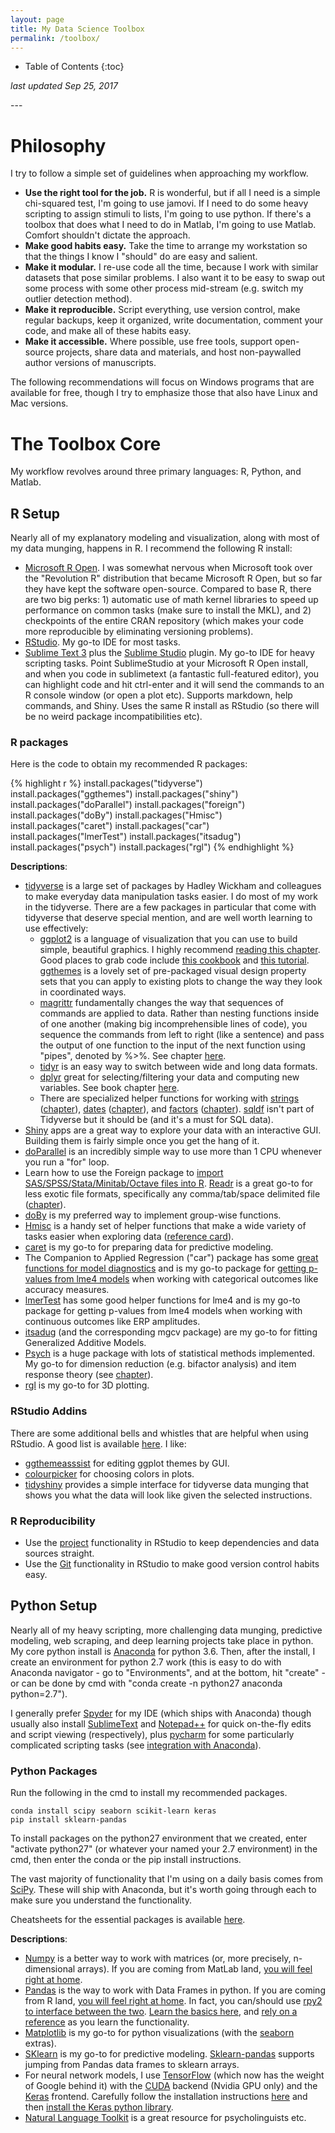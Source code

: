 ```yaml
---
layout: page
title: My Data Science Toolbox
permalink: /toolbox/
---
```


<style>
// Using numbers instead of bullets for listing
#markdown-toc ul {
    list-style: decimal;
}

#markdown-toc {
    border: 1px solid #aaa;
    padding: 1.5em;
    list-style: decimal;
    display: inline-block;
}
</style>

* Table of Contents
{:toc}
  
<p><i>last updated Sep 25, 2017</i></p>
---  
  
# Philosophy  
I try to follow a simple set of guidelines when approaching my workflow.
 - __Use the right tool for the job.__ R is wonderful, but if all I need is a simple chi-squared test, I'm going to use jamovi. If I need to do some heavy scripting to assign stimuli to lists, I'm going to use python. If there's a toolbox that does what I need to do in Matlab, I'm going to use Matlab. Comfort shouldn't dictate the approach.  
 - __Make good habits easy.__ Take the time to arrange my workstation so that the things I know I "should" do are easy and salient.
 - __Make it modular.__ I re-use code all the time, because I work with similar datasets that pose similar problems. I also want it to be easy to swap out some process with some other process mid-stream (e.g. switch my outlier detection method).
 - __Make it reproducible.__ Script everything, use version control, make regular backups, keep it organized, write documentation, comment your code, and make all of these habits easy.
 - __Make it accessible.__ Where possible, use free tools, support open-source projects, share data and materials, and host non-paywalled author versions of manuscripts.

The following recommendations will focus on Windows programs that are available for free, though I try to emphasize those that also have Linux and Mac versions.  
  
# The Toolbox Core
My workflow revolves around three primary languages: R, Python, and Matlab.
  
## R Setup
Nearly all of my explanatory modeling and visualization, along with most of my data munging, happens in R. I recommend the following R install:

- [Microsoft R Open](https://mran.microsoft.com/open/). I was somewhat nervous when Microsoft took over the "Revolution R" distribution that became Microsoft R Open, but so far they have kept the software open-source. Compared to base R, there are two big perks: 1) automatic use of math kernel libraries to speed up performance on common tasks (make sure to install the MKL), and 2) checkpoints of the entire CRAN repository (which makes your code more reproducible by eliminating versioning problems).
- [RStudio](https://www.rstudio.com/products/rstudio/download/#download). My go-to IDE for most tasks.
- [Sublime Text 3](https://www.sublimetext.com) plus the [Sublime Studio](https://github.com/christophsax/SublimeStudio) plugin. My go-to IDE for heavy scripting tasks. Point SublimeStudio at your Microsoft R Open install, and when you code in sublimetext (a fantastic full-featured editor), you can highlight code and hit ctrl-enter and it will send the commands to an R console window (or open a plot etc). Supports markdown, help commands, and Shiny. Uses the same R install as RStudio (so there will be no weird package incompatibilities etc).

### R packages
Here is the code to obtain my recommended R packages:

{% highlight r %}
install.packages("tidyverse")
install.packages("ggthemes")
install.packages("shiny")
install.packages("doParallel")
install.packages("foreign")
install.packages("doBy")
install.packages("Hmisc")
install.packages("caret")
install.packages("car")
install.packages("lmerTest")
install.packages("itsadug")
install.packages("psych")
install.packages("rgl")
{% endhighlight %}

__Descriptions__:
- [tidyverse](https://www.tidyverse.org/packages/) is a large set of packages by Hadley Wickham and colleagues to make everyday data manipulation tasks easier. I do most of my work in the tidyverse. There are a few packages in particular that come with tidyverse that deserve special mention, and are well worth learning to use effectively:
  - [ggplot2]() is a language of visualization that you can use to build simple, beautiful graphics. I highly recommend [reading this chapter](http://r4ds.had.co.nz/data-visualisation.html). Good places to grab code include [this cookbook](http://www.cookbook-r.com/Graphs/) and [this tutorial](http://tutorials.iq.harvard.edu/R/Rgraphics/Rgraphics.html). [ggthemes](https://cran.r-project.org/web/packages/ggthemes/vignettes/ggthemes.html) is a lovely set of pre-packaged visual design property sets that you can apply to existing plots to change the way they look in coordinated ways.
  - [magrittr](http://magrittr.tidyverse.org) fundamentally changes the way that sequences of commands are applied to data. Rather than nesting functions inside of one another (making big incomprehensible lines of code), you sequence the commands from left to right (like a sentence) and pass the output of one function to the input of the next function using "pipes", denoted by %>%. See chapter [here](http://r4ds.had.co.nz/pipes.html).
  - [tidyr](http://tidyr.tidyverse.org) is an easy way to switch between wide and long data formats.
  - [dplyr](http://dplyr.tidyverse.org) great for selecting/filtering your data and computing new variables. See book chapter [here](http://r4ds.had.co.nz/transform.html#grouped-mutates-and-filters).
  - There are specialized helper functions for working with [strings](http://stringr.tidyverse.org) ([chapter](http://r4ds.had.co.nz/strings.html)), [dates](http://lubridate.tidyverse.org) ([chapter](http://r4ds.had.co.nz/dates-and-times.html)), and [factors](http://forcats.tidyverse.org) ([chapter](http://r4ds.had.co.nz/factors.html)). [sqldf](https://github.com/ggrothendieck/sqldf) isn't part of Tidyverse but it should be (and it's a must for SQL data).
- [Shiny](https://shiny.rstudio.com) apps are a great way to explore your data with an interactive GUI. Building them is fairly simple once you get the hang of it.
- [doParallel](https://cran.r-project.org/web/packages/doParallel/vignettes/gettingstartedParallel.pdf) is an incredibly simple way to use more than 1 CPU whenever you run a "for" loop.
- Learn how to use the Foreign package to [import SAS/SPSS/Stata/Minitab/Octave files into R](http://www.statmethods.net/input/importingdata.html). [Readr](http://readr.tidyverse.org) is a great go-to for less exotic file formats, specifically any comma/tab/space delimited file ([chapter](http://r4ds.had.co.nz/data-import.html)).
- [doBy](https://cran.r-project.org/web/packages/doBy/vignettes/doBy.pdf) is my preferred way to implement group-wise functions.
- [Hmisc](http://data.vanderbilt.edu/fh/R/Hmisc/examples.nb.html) is a handy set of helper functions that make a wide variety of tasks easier when exploring data ([reference card](http://biostat.mc.vanderbilt.edu/wiki/pub/Main/Hmisc/Hmisc-refcard.pdf)).
- [caret](http://topepo.github.io/caret/index.html) is my go-to for preparing data for predictive modeling.
- The Companion to Applied Regression ("car") package has some [great functions for model diagnostics](http://www.statmethods.net/stats/rdiagnostics.html) and is my go-to package for [getting p-values from lme4 models](http://ase.tufts.edu/gsc/gradresources/guidetomixedmodelsinr/mixed%20model%20guide.html) when working with categorical outcomes like accuracy measures.
- [lmerTest](http://www2.compute.dtu.dk/courses/02930/SummerschoolMaterialWeb/Readingmaterial/MixedModels-TuesdayandFriday/Packageandtutorialmaterial/lmerTestTutorial.pdf) has some good helper functions for lme4 and is my go-to package for getting p-values from lme4 models when working with continuous outcomes like ERP amplitudes.
- [itsadug](http://www.sfs.uni-tuebingen.de/~jvanrij/Tutorial/GAMM.html) (and the corresponding mgcv package) are my go-to for fitting Generalized Additive Models.
- [Psych](http://personality-project.org/r/psych/) is a huge package with lots of statistical methods implemented. My go-to for dimension reduction (e.g. bifactor analysis) and item response theory (see [chapter](http://personality-project.org/r/psych/vignettes/overview.pdf)).
- [rgl](https://cran.r-project.org/web/packages/rgl/vignettes/rgl.html) is my go-to for 3D plotting.
  
### RStudio Addins
There are some additional bells and whistles that are helpful when using RStudio. A good list is available [here](https://github.com/daattali/addinslist). I like:
- [ggthemeasssist](https://github.com/calligross/ggthemeassist) for editing ggplot themes by GUI.
- [colourpicker](https://github.com/daattali/colourpicker) for choosing colors in plots.
- [tidyshiny](https://github.com/MangoTheCat/tidyshiny/) provides a simple interface for tidyverse data munging that shows you what the data will look like given the selected instructions.

### R Reproducibility
- Use the [project](http://r4ds.had.co.nz/workflow-projects.html) functionality in RStudio to keep dependencies and data sources straight.
- Use the [Git](https://support.rstudio.com/hc/en-us/articles/200532077-Version-Control-with-Git-and-SVN) functionality in RStudio to make good version control habits easy.

## Python Setup
Nearly all of my heavy scripting, more challenging data munging, predictive modeling, web scraping, and deep learning projects take place in python. My core python install is [Anaconda](https://www.anaconda.com/download/) for python 3.6. Then, after the install, I create an environment for python 2.7 work (this is easy to do with Anaconda navigator - go to "Environments", and at the bottom, hit "create" - or can be done by cmd with "conda create -n python27 anaconda python=2.7").

I generally prefer [Spyder](https://github.com/spyder-ide/spyder) for my IDE (which ships with Anaconda) though usually also install [SublimeText](http://www.sublimetext.com) and [Notepad++](https://notepad-plus-plus.org) for quick on-the-fly edits and script viewing (respectively), plus [pycharm](https://www.jetbrains.com/pycharm/) for some particularly complicated scripting tasks (see [integration with Anaconda](https://docs.anaconda.com/anaconda/user-guide/tasks/integration/pycharm)). 

### Python Packages
Run the following in the cmd to install my recommended packages.
```
conda install scipy seaborn scikit-learn keras
pip install sklearn-pandas
```
To install packages on the python27 environment that we created, enter "activate python27" (or whatever your named your 2.7 environment) in the cmd, then enter the conda or the pip install instructions.

The vast majority of functionality that I'm using on a daily basis comes from [SciPy](https://scipy.org). These will ship with Anaconda, but it's worth going through each to make sure you understand the functionality.

Cheatsheets for the essential packages is available [here](https://startupsventurecapital.com/essential-cheat-sheets-for-machine-learning-and-deep-learning-researchers-efb6a8ebd2e5).

__Descriptions__:
- [Numpy](https://docs.scipy.org/doc/numpy-dev/user/quickstart.html) is a better way to work with matrices (or, more precisely, n-dimensional arrays). If you are coming from MatLab land, [you will feel right at home](https://docs.scipy.org/doc/numpy-dev/user/numpy-for-matlab-users.html).
- [Pandas](http://pandas.pydata.org/pandas-docs/stable/10min.html) is the way to work with Data Frames in python. If you are coming from R land, [you will feel right at home](http://pandas.pydata.org/pandas-docs/stable/comparison_with_r.html). In fact, you can/should use [rpy2 to interface between the two](http://pandas.pydata.org/pandas-docs/stable/r_interface.html). [Learn the basics here](http://pandas.pydata.org/pandas-docs/stable/basics.html), and [rely on a reference](https://gist.github.com/bsweger/e5817488d161f37dcbd2) as you learn the functionality.
- [Matplotlib](http://matplotlib.org) is my go-to for python visualizations (with the [seaborn](https://seaborn.pydata.org) extras).
- [SKlearn](http://scikit-learn.org/stable/) is my go-to for predictive modeling. [Sklearn-pandas](https://github.com/pandas-dev/sklearn-pandas) supports jumping from Pandas data frames to sklearn arrays.
- For neural network models, I use [TensorFlow](https://www.tensorflow.org) (which now has the weight of Google behind it) with the [CUDA](https://developer.nvidia.com/cuda-zone) backend (Nvidia GPU only) and the [Keras](https://keras.io) frontend. Carefully follow the installation instructions [here](https://www.tensorflow.org/install/install_windows) and then [install the Keras python library](https://keras.io/#installation).
- [Natural Language Toolkit](http://www.nltk.org) is a great resource for psycholinguists etc.
